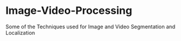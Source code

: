 # Image-Video-Processing
Some of the Techniques used for Image and Video Segmentation and Localization
